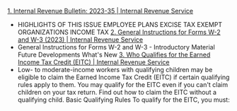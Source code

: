 [1. Internal Revenue Bulletin: 2023-35 | Internal Revenue Service](https://www.taxgpt.com/)
- HIGHLIGHTS OF THIS ISSUE EMPLOYEE
PLANS EXCISE TAX EXEMPT ORGANIZATIONS
INCOME TAX
[2. General Instructions for Forms W-2 and W-3 (2023) | Internal Revenue Service](https://www.taxgpt.com/)
- General Instructions for Forms W-2 and W-3 - Introductory Material Future Developments
What's New
[3. Who Qualifies for the Earned Income Tax Credit (EITC) | Internal Revenue Service](https://www.taxgpt.com/)
- Low- to moderate-income workers with qualifying children may be eligible to claim the Earned Income Tax Credit (EITC) if certain qualifying rules apply to them. You may qualify for the EITC even if you can't claim children on your tax return. Find out how to claim the EITC without a qualifying child. Basic Qualifying Rules To qualify for the EITC, you must:
